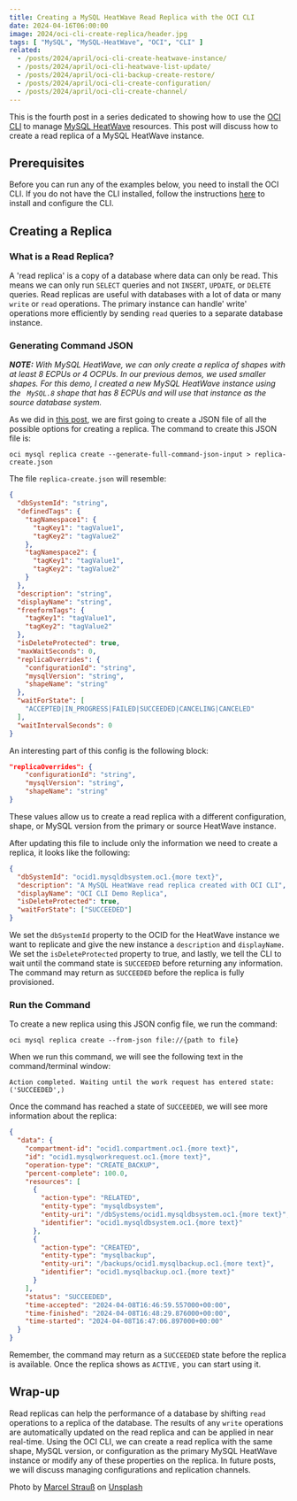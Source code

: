 ```yaml
---
title: Creating a MySQL HeatWave Read Replica with the OCI CLI
date: 2024-04-16T06:00:00
image: 2024/oci-cli-create-replica/header.jpg
tags: [ "MySQL", "MySQL-HeatWave", "OCI", "CLI" ]
related:
  - /posts/2024/april/oci-cli-create-heatwave-instance/
  - /posts/2024/april/oci-cli-heatwave-list-update/
  - /posts/2024/april/oci-cli-backup-create-restore/
  - /posts/2024/april/oci-cli-create-configuration/
  - /posts/2024/april/oci-cli-create-channel/
---
```


This is the fourth post in a series dedicated to showing how to use the [OCI CLI](https://docs.oracle.com/en-us/iaas/Content/API/Concepts/cliconcepts.htm) to manage [MySQL HeatWave](https://www.oracle.com/mysql/) resources. This post will discuss how to create a read replica of a MySQL HeatWave instance.

## Prerequisites

Before you can run any of the examples below, you need to install the OCI CLI. If you do not have the CLI installed, follow the instructions [here](https://docs.oracle.com/en-us/iaas/Content/API/SDKDocs/cliinstall.htm) to install and configure the CLI.

## Creating a Replica

### What is a Read Replica?

A 'read replica' is a copy of a database where data can only be read. This means we can only run `SELECT` queries and not `INSERT`, `UPDATE`, or `DELETE` queries. Read replicas are useful with databases with a lot of data or many `write` or `read` operations. The primary instance can handle' write' operations more efficiently by sending `read` queries to a separate database instance.

### Generating Command JSON

***NOTE:** With MySQL HeatWave, we can only create a replica of shapes with at least 8 ECPUs or 4 OCPUs. In our previous demos, we used smaller shapes. For this demo, I created a new MySQL HeatWave instance using the ` MySQL.8` shape that has 8 ECPUs and will use that instance as the source database system.*

As we did in [this post](/posts/2024/april/oci-cli-create-heatwave-instance/#generate-command-json), we are first going to create a JSON file of all the possible options for creating a replica. The command to create this JSON file is:

```commandline
oci mysql replica create --generate-full-command-json-input > replica-create.json
```

The file `replica-create.json` will resemble:

```json
{
  "dbSystemId": "string",
  "definedTags": {
    "tagNamespace1": {
      "tagKey1": "tagValue1",
      "tagKey2": "tagValue2"
    },
    "tagNamespace2": {
      "tagKey1": "tagValue1",
      "tagKey2": "tagValue2"
    }
  },
  "description": "string",
  "displayName": "string",
  "freeformTags": {
    "tagKey1": "tagValue1",
    "tagKey2": "tagValue2"
  },
  "isDeleteProtected": true,
  "maxWaitSeconds": 0,
  "replicaOverrides": {
    "configurationId": "string",
    "mysqlVersion": "string",
    "shapeName": "string"
  },
  "waitForState": [
    "ACCEPTED|IN_PROGRESS|FAILED|SUCCEEDED|CANCELING|CANCELED"
  ],
  "waitIntervalSeconds": 0
}
```

An interesting part of this config is the following block:

```json
"replicaOverrides": {
    "configurationId": "string",
    "mysqlVersion": "string",
    "shapeName": "string"
}
```

These values allow us to create a read replica with a different configuration, shape, or MySQL version from the primary or source HeatWave instance.

After updating this file to include only the information we need to create a replica, it looks like the following:

```json
{
  "dbSystemId": "ocid1.mysqldbsystem.oc1.{more text}",
  "description": "A MySQL HeatWave read replica created with OCI CLI",
  "displayName": "OCI CLI Demo Replica",
  "isDeleteProtected": true,
  "waitForState": ["SUCCEEDED"]
}
```

We set the `dbSystemId` property to the OCID for the HeatWave instance we want to replicate and give the new instance a `description` and `displayName`. We set the `isDeleteProtected` property to true, and lastly, we tell the CLI to wait until the command state is `SUCCEEDED` before returning any information. The command may return as `SUCCEEDED` before the replica is fully provisioned.

### Run the Command

To create a new replica using this JSON config file, we run the command:

```commandline
oci mysql replica create --from-json file://{path to file}
```

When we run this command, we will see the following text in the command/terminal window:

```text
Action completed. Waiting until the work request has entered state: ('SUCCEEDED',)
```

Once the command has reached a state of `SUCCEEDED`, we will see more information about the replica:

```json
{
  "data": {
    "compartment-id": "ocid1.compartment.oc1.{more text}",
    "id": "ocid1.mysqlworkrequest.oc1.{more text}",
    "operation-type": "CREATE_BACKUP",
    "percent-complete": 100.0,
    "resources": [
      {
        "action-type": "RELATED",
        "entity-type": "mysqldbsystem",
        "entity-uri": "/dbSystems/ocid1.mysqldbsystem.oc1.{more text}",
        "identifier": "ocid1.mysqldbsystem.oc1.{more text}"
      },
      {
        "action-type": "CREATED",
        "entity-type": "mysqlbackup",
        "entity-uri": "/backups/ocid1.mysqlbackup.oc1.{more text}",
        "identifier": "ocid1.mysqlbackup.oc1.{more text}"
      }
    ],
    "status": "SUCCEEDED",
    "time-accepted": "2024-04-08T16:46:59.557000+00:00",
    "time-finished": "2024-04-08T16:48:29.876000+00:00",
    "time-started": "2024-04-08T16:47:06.897000+00:00"
  }
}
```

Remember, the command may return as a `SUCCEEDED` state before the replica is available. Once the replica shows as `ACTIVE,` you can start using it.

## Wrap-up

Read replicas can help the performance of a database by shifting `read` operations to a replica of the database. The results of any `write` operations are automatically updated on the read replica and can be applied in near real-time. Using the OCI CLI, we can create a read replica with the same shape, MySQL version, or configuration as the primary MySQL HeatWave instance or modify any of these properties on the replica. In future posts, we will discuss managing configurations and replication channels.

Photo by <a href="https://unsplash.com/@martzzl?utm_content=creditCopyText&utm_medium=referral&utm_source=unsplash">Marcel Strauß</a> on <a href="https://unsplash.com/photos/white-clouds-in-blue-sky---O3nODu2KQ?utm_content=creditCopyText&utm_medium=referral&utm_source=unsplash">Unsplash</a>
